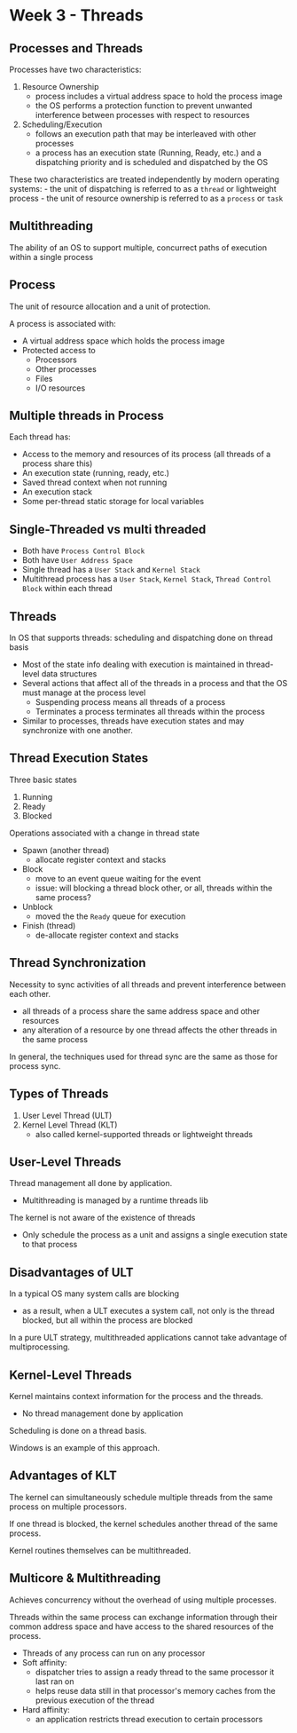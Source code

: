 # Week 3 - Threads

## Processes and Threads 

Processes have two characteristics:

1. Resource Ownership 
	- process includes a virtual address space to hold the process image 
	- the OS performs a protection function to prevent unwanted interference between processes with respect to resources
2. Scheduling/Execution
	- follows an execution path that may be interleaved with other processes 
	- a process has an execution state (Running, Ready, etc.) and a dispatching priority and is scheduled and dispatched by the OS

These two characteristics are treated independently by modern operating systems:
	- the unit of dispatching is referred to as a `thread` or lightweight process 
	- the unit of resource ownership is referred to as a `process` or `task`

## Multithreading 

The ability of an OS to support multiple, concurrect paths of execution within a single process

## Process 

The unit of resource allocation and a unit of protection.

A process is associated with: 
- A virtual address space which holds the process image 
- Protected access to 
	- Processors
	- Other processes 
	- Files 
	- I/O resources 

## Multiple threads in Process 

Each thread has:
- Access to the memory and resources of its process (all threads of a process share this)
- An execution state (running, ready, etc.)
- Saved thread context when not running 
- An execution stack 
- Some per-thread static storage for local variables

## Single-Threaded vs multi threaded 

- Both have `Process Control Block`
- Both have `User Address Space`
- Single thread has a `User Stack` and `Kernel Stack`
- Multithread process has a `User Stack`, `Kernel Stack`, `Thread Control Block` within each thread

## Threads 

In OS that supports threads: scheduling and dispatching done on thread basis 

- Most of the state info dealing with execution is maintained in thread-level data structures 
- Several actions that affect all of the threads in a process and that the OS must manage at the process level
	- Suspending process means all threads of a process 
	- Terminates a process terminates all threads within the process 
- Similar to processes, threads have execution states and may synchronize with one another.


## Thread Execution States 

Three basic states

1. Running 
2. Ready 
3. Blocked 

Operations associated with a change in thread state 
- Spawn (another thread)
	- allocate register context and stacks 
- Block 
	- move to an event queue waiting for the event 
	- issue: will blocking a thread block other, or all, threads within the same process?
- Unblock 
	- moved the the `Ready` queue for execution
- Finish (thread)
	- de-allocate register context and stacks 

## Thread Synchronization 

Necessity to sync activities of all threads and prevent interference between each other.

- all threads of a process share the same address space and other resources 
- any alteration of a resource by one thread affects the other threads in the same process 

In general, the techniques used for thread sync are the same as those for process sync.

## Types of Threads 

1. User Level Thread (ULT)
2. Kernel Level Thread (KLT) 
	- also called kernel-supported threads or lightweight threads

## User-Level Threads 

Thread management all done by application.
- Multithreading is managed by a runtime threads lib 

The kernel is not aware of the existence of threads 
- Only schedule the process as a unit and assigns a single execution state to that process 

## Disadvantages of ULT 

In a typical OS many system calls are blocking 
- as a result, when a ULT executes a system call, not only is the thread blocked, but all within the process are blocked 

In a pure ULT strategy, multithreaded applications cannot take advantage of multiprocessing.

## Kernel-Level Threads 

Kernel maintains context information for the process and the threads. 
- No thread management done by application 

Scheduling is done on a thread basis.

Windows is an example of this approach.

## Advantages of KLT 

The kernel can simultaneously schedule multiple threads from the same process on multiple processors.

If one thread is blocked, the kernel schedules another thread of the same process.

Kernel routines themselves can be multithreaded.

## Multicore & Multithreading 

Achieves concurrency without the overhead of using multiple processes.

Threads within the same process can exchange information through their common address space and have access to the shared resources of the process.

- Threads of any process can run on any processor
- Soft affinity:
	- dispatcher tries to assign a ready thread to the same processor it last ran on 
	- helps reuse data still in that processor's memory caches from the previous execution of the thread 
- Hard affinity:
	- an application restricts thread execution to certain processors
